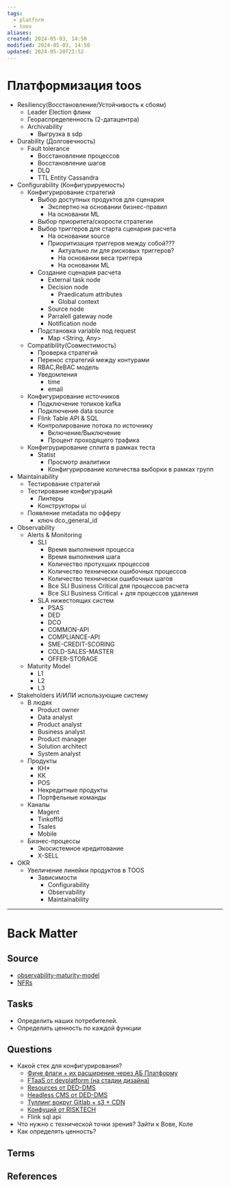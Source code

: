 ```yaml
---
tags:
  - platform
  - toos
aliases: 
created: 2024-05-03, 14:50
modified: 2024-05-03, 14:50
updated: 2024-05-20T21:52
---
```


# Платформизация toos

- Resiliency(Восстановление/Устойчивость к сбоям)
	- Leader Election флинк
	- Геораспределенность (2-датацентра)
	- Archivability
		- Выгрузка в sdp
- Durability (Долговечность)
	- Fault tolerance
		- Восстановление процессов
		- Восстановление шагов
		- DLQ
		- TTL Entity Cassandra
- Configurability (Конфигурируемость)
	- Конфигурирование стратегий
		- Выбор доступных продуктов для сценария
			- Экспертно на основании бизнес-правил
			- На основании ML
		- Выбор приоритета/скорости стратегии
		- Выбор триггеров для старта сценария расчета
			- На основании source
			- Приоритизация триггеров между собой???
				- Актуально ли для рисковых триггеров? 
				- На основании веса триггера
				- На основании ML
		- Создание сценария расчета
			- External task node
			- Decision node
				- Praedicatum attributes
				- Global context
			- Source node
			- Parralell gateway node
			- Notification node
		- Подстановка variable под request
			- Map <String, Any>
	- Compatibility(Совместимость)
		- Проверка стратегий
		- Перенос стратегий между контурами
		- RBAC,ReBAC модель
		- Уведомления
			- time
			- email
	- Конфигурирование источников
		- Подключение топиков kafka
		- Подключение data source
		- Flink Table API & SQL
		- Контролирование потока по источнику
			- Включение/Выключение
			- Процент проходящего трафика
	- Конфигрурирование сплита в рамках теста
		- Statist
			- Просмотр аналитики
			- Конфигурирование количества выборки в рамках групп
- Maintainability
	- Тестирование стратегий
	- Тестирование конфигураций
		- Линтеры
		- Конструкторы ui
	- Появление metadata по офферу
		- ключ dco_general_id
- Observability
	- Alerts & Monitoring
		- SLI
			- Время выполнения процесса
			- Время выполнения шага
			- Количество протухших процессов
			- Количество технически ошибочных процессов
			- Количество технически ошибочных шагов
			- Все SLI Business Critical для процессов расчета
			- Все SLI Business Critical + для процессов удаления
		- SLA нижестоящих систем
			- PSAS
			- DED
			- DCO
			- COMMON-API
			- COMPLIANCE-API
			- SME-CREDIT-SCORING
			- COLD-SALES-MASTER
			- OFFER-STORAGE
	 - Maturity Model
		 - L1
		 - L2
		 - L3
- Stakeholders И/ИЛИ использующие систему
	- В людях
		- Product owner
		- Data analyst
		- Product analyst
		- Business analyst
		- Product manager
		- Solution architect
		- System analyst
	- Продукты
		- КН*
		- КК
		- POS
		- Некредитные продукты
		- Портфельные команды
	 - Каналы
		 - Magent
		 - TinkoffId
		 - Tsales
		 - Mobile
	- Бизнес-процессы
		- Экосистемное кредитование
		- X-SELL
- OKR
	- Увеличение линейки продуктов в TOOS
		- Зависимости 
			- Configurability 
			- Observability
			- Maintainability


---
# Back Matter
## Source
- [observability-maturity-model](https://516677.fs1.hubspotusercontent-na1.net/hubfs/516677/stackstate-observability-maturity-model.pdf)
- [NFRs](https://medium.com/bytebytego-system-design-alliance/top-10-architecture-characteristics-non-functional-requirements-with-cheatsheat-7ad14bbb0a9b)

## Tasks

- Определить наших потребителей. 
- Определить ценность по каждой функции

## Questions

- Какой стек для конфигурирования?
	- [Фиче флаги + их расширение через АБ Платформу](https://ded-dms.pages.devplatform.tcsbank.ru/dco-ui/docs/)  
	- [FTaaS от devplatform (на стадии дизайна)](https://wiki.tcsbank.ru/display/CORE/Feature+Toggles+as+a+service)  
	- [Resources от DED-DMS](https://wiki.tcsbank.ru/pages/viewpage.action?pageId=30533682)
	- [Headless CMS от DED-DMS](https://wiki.tcsbank.ru/pages/viewpage.action?pageId=1119123811)  
	- [Туллинг вокруг Gitlab + s3 + CDN](https://gitlab.tcsbank.ru/ded-dms/libs-resources-s3-runner-script)  
	- [Конфуций от RISKTECH](https://wiki.tcsbank.ru/pages/viewpage.action?pageId=2068176230)
	- Flink sql api
- Что нужно с технической точки зрения? Зайти к Вове, Коле
- Как определять ценность?

## Terms
<!-- Links to definition pages -->

## References
<!-- Links to pages not referenced in the content -->